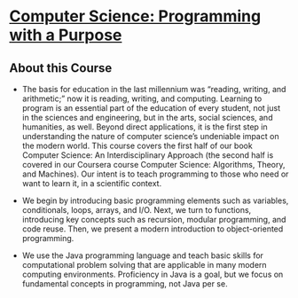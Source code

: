 # [Computer Science: Programming with a Purpose](https://www.coursera.org/learn/cs-programming-java/)
## About this Course
- The basis for education in the last millennium was “reading, writing, and arithmetic;” now it is reading, writing, and computing. Learning to program is an essential part of the education of every student, not just in the sciences and engineering, but in the arts, social sciences, and humanities, as well. Beyond direct applications, it is the first step in understanding the nature of computer science’s undeniable impact on the modern world.  This course covers the first half of our book Computer Science: An Interdisciplinary Approach (the second half is covered in our Coursera course Computer Science: Algorithms, Theory, and Machines). Our intent is to teach programming to those who need or want to learn it, in a scientific context. 

- We begin by introducing basic programming elements such as variables, conditionals, loops, arrays, and I/O. Next, we turn to functions, introducing key concepts such as recursion, modular programming, and code reuse. Then, we present a modern introduction to object-oriented programming.

- We use the Java programming language and teach basic skills for computational problem solving that are applicable in many modern computing environments. Proficiency in Java is a goal, but we focus on fundamental concepts in programming, not Java per se.